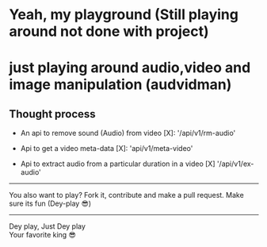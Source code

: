# Yeah, my playground (Still playing around not done with project)

# just playing around audio,video and image manipulation (audvidman)

## Thought process 

* An api to remove sound (Audio) from video
[X]: '/api/v1/rm-audio'


* Api to get a video meta-data
[X]: 'api/v1/meta-video'

* Api to extract audio from a particular duration in a video
[X] '/api/v1/ex-audio'

***

You also want to play? Fork it, contribute and make a pull request.
Make sure its fun (Dey-play  😎)

*** 

Dey play, Just Dey play <br/>
Your favorite king 😎

